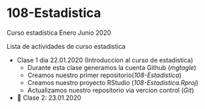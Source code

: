 # 108-Estadistica
Curso estadística Enero Junio 2020

Lista de actividades de curso estadistica 

+ Clase 1 dia 22.01.2020 (Introduccion al curso de estadistica)
  + Durante esta clase generamos la cuenta Github (*mgtagle*)
  + Creamos nuestro primer repositorio(*108-Estadistica*)
  + Creamos nuestro proyecto RStudio (*108-Estadistica.Rproj*)
  + Actualizamos nuestro repositorio via vercion control (*Git*)
+ :paperclip: Clase 2: 23.01.2020  